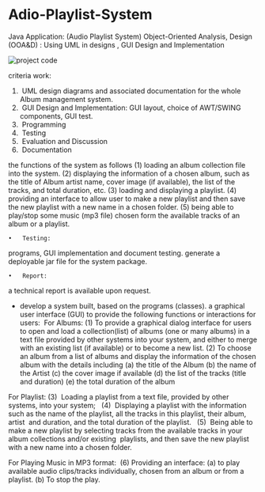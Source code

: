 # Adio-Playlist-System



Java Application:
(Audio Playlist System) 
Object-Oriented Analysis, Design (OOA&D) : 
Using UML in designs , GUI Design and Implementation 

![project code](https://user-images.githubusercontent.com/45584320/235327071-d9182754-3c01-41ca-8c78-736f047a14dd.png)


criteria work:  
1)  UML design diagrams and associated documentation for the whole Album management system.  
2)  GUI Design and Implementation:
GUI layout, choice of AWT/SWING components, GUI test.
3)  Programming
4)  Testing
5)  Evaluation and Discussion
6)  Documentation

 the functions of the system as follows 
(1) loading an album collection file into the system.
(2) displaying the information of a chosen album, such as the title of Album artist name, cover image (if available), the list of the tracks, and total duration, etc. 
(3) loading and displaying a playlist.
(4) providing an interface to allow user to make a new playlist and then save the new playlist with a new name in a chosen folder.
(5) being able to play/stop some music (mp3 file) chosen form the available tracks of an album or a playlist. 

	•	Testing: 
 programs, GUI implementation and document testing. 
 generate a deployable jar file for the system package. 

	•	Report:
 a technical report is available upon request.

* develop a system 
built, based on the programs (classes).
 a graphical user interface (GUI) to provide the following functions or interactions for users: 
For Albums: 
(1) To provide a graphical dialog interface for users to open and load a collection(list) of albums (one or many albums) in a text file provided by other systems into your system, and either to merge with an existing list (if available) or to become a new list.
(2) To choose an album from a list of albums and display the information of the chosen album with the details including 
(a) the title of the Album
(b) the name of the Artist
(c) the cover image if available
(d) the list of the tracks (title and duration) 
(e) the total duration of the album

For Playlist: 
(3)  Loading a playlist from a text file, provided by other systems, into your system;  
(4)  Displaying a playlist with the information such as the name of the playlist, all the tracks in this playlist, their album, artist  and duration, and the total duration of the playlist.  
(5)  Being able to make a new playlist by selecting tracks from the available tracks in your album collections and/or existing  playlists, and then save the new playlist with a new name into a chosen folder. 

For Playing Music in MP3 format: 
(6) Providing an interface: 
(a) to play available audio clips/tracks individually, chosen from an album or from a playlist. 
(b) To stop the play. 
